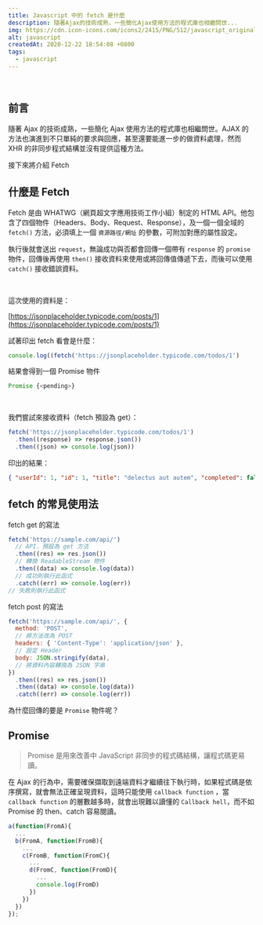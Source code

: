 ```yaml
---
title: Javascript 中的 fetch 是什麼
description: 隨著Ajax的技術成熟，一些簡化Ajax使用方法的程式庫也相繼問世...
img: https://cdn.icon-icons.com/icons2/2415/PNG/512/javascript_original_logo_icon_146455.png
alt: javascript
createdAt: 2020-12-22 18:54:08 +0800
tags:
  - javascript
---
```


<br>

## 前言

隨著 Ajax 的技術成熟，一些簡化 Ajax 使用方法的程式庫也相繼問世。AJAX 的方法也演進到不只單純的要求與回應，甚至還要能進一步的做資料處理，然而 XHR 的非同步程式結構並沒有提供這種方法。

接下來將介紹 Fetch

## 什麼是 Fetch

Fetch 是由 WHATWG（網頁超文字應用技術工作小組）制定的 HTML API。他包含了四個物件（Headers、Body、Request、Response），及一個一個全域的 `fetch()` 方法，必須填上一個 `資源路徑/網址` 的參數，可附加對應的屬性設定。

執行後就會送出 `request`，無論成功與否都會回傳一個帶有 `response` 的 `promise` 物件，回傳後再使用 `then()` 接收資料來使用或將回傳值傳遞下去，而後可以使用 `catch()` 接收錯誤資料。

<br>

<div style="display:none">

- Body

- Header

- Request

- Response

- Fetch request 屬性

| 屬性        | 設定                                             | 預設         |
| :---------- | :----------------------------------------------- | :----------- |
| url         | 網址，fetch 裡第一個參數                         |              |
| method      | 發出請求方法                                     | get          |
| headers     | headers 相關物件                                 | { }          |
| mode        | cors、no-cors、same-origin、navigate             | cors         |
| referrer    | no-referer、client、某網址                       | client       |
| credentials | omit、same-origin、include                       | omit         |
| redirect    | follow、error、manual                            | 預設 manual  |
| cache       | default、no-store、reload、no-cache、force-cache | 預設 default |
| body        | 要加到邀求中的內容                               |              |

Response 物件中的 body 屬性提供了一個 ReadableStream 的實體
這個階段我們無法直接讀取資料內容，而 ReadableStream 物件中可用以下對應的方法來取得資料

https://jsonplaceholder.typicode.com/

</div>

這次使用的資料是：

[https://jsonplaceholder.typicode.com/posts/1](https://jsonplaceholder.typicode.com/posts/1)

試著印出 fetch 看會是什麼：

```js
console.log((fetch('https://jsonplaceholder.typicode.com/todos/1')
```

結果會得到一個 Promise 物件

```js
Promise {<pending>}
```

<br>

我們嘗試來接收資料（fetch 預設為 get）：

```js
fetch('https://jsonplaceholder.typicode.com/todos/1')
  .then((response) => response.json())
  .then((json) => console.log(json))
```

印出的結果：

```json
{ "userId": 1, "id": 1, "title": "delectus aut autem", "completed": false }
```

## fetch 的常見使用法

fetch get 的寫法

```js
fetch('https://sample.com/api/')
  // API，預設為 get 方法
  .then((res) => res.json())
  // 轉換 ReadableStream 物件
  .then((data) => console.log(data))
  // 成功則執行此函式
  .catch((err) => console.log(err))
// 失敗則執行此函式
```

fetch post 的寫法

```js
fetch('https://sample.com/api/', {
  method: 'POST',
  // 將方法改為 POST
  headers: { 'Content-Type': 'application/json' },
  // 設定 Header
  body: JSON.stringify(data),
  // 將資料內容轉換為 JSON 字串
})
  .then((res) => res.json())
  .then((data) => console.log(data))
  .catch((err) => console.log(err))
```

為什麼回傳的要是 `Promise` 物件呢？

## Promise

> Promise 是用來改善中 JavaScript 非同步的程式碼結構，讓程式碼更易讀。

在 Ajax 的行為中，需要確保擷取到遠端資料才繼續往下執行時，如果程式碼是依序撰寫，就會無法正確呈現資料，這時只能使用 `callback function` ，當 `callback function` 的層數越多時，就會出現難以讀懂的 `Callback hell`，而不如 Promise 的 then、catch 容易閱讀。

```js
a(function(FromA){
  ...
  b(FromA, function(FromB){
    ...
    c(FromB, function(FromC){
      ...
      d(FromC, function(FromD){
        ...
        console.log(FromD)
      })
    })
  })
});
```
